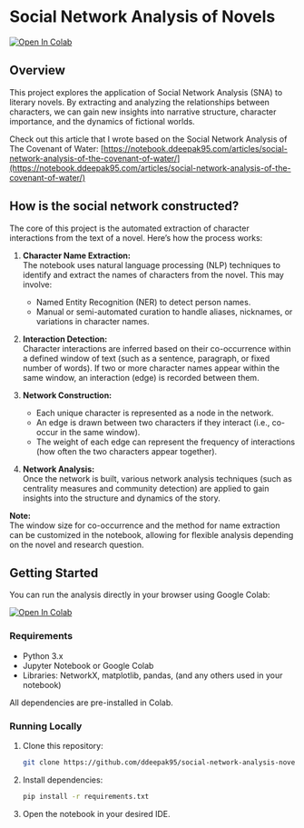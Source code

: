 # Social Network Analysis of Novels

[![Open In Colab](https://colab.research.google.com/assets/colab-badge.svg)](https://colab.research.google.com/github/ddeepak95/social-network-analysis-novels/blob/main/social-network-analysis-novels-colab.ipynb)

## Overview

This project explores the application of Social Network Analysis (SNA) to literary novels. By extracting and analyzing the relationships between characters, we can gain new insights into narrative structure, character importance, and the dynamics of fictional worlds.

Check out this article that I wrote based on the Social Network Analysis of The Covenant of Water: [https://notebook.ddeepak95.com/articles/social-network-analysis-of-the-covenant-of-water/](https://notebook.ddeepak95.com/articles/social-network-analysis-of-the-covenant-of-water/)

## How is the social network constructed?

The core of this project is the automated extraction of character interactions from the text of a novel. Here’s how the process works:

1. **Character Name Extraction:**  
   The notebook uses natural language processing (NLP) techniques to identify and extract the names of characters from the novel. This may involve:

   - Named Entity Recognition (NER) to detect person names.
   - Manual or semi-automated curation to handle aliases, nicknames, or variations in character names.

2. **Interaction Detection:**  
   Character interactions are inferred based on their co-occurrence within a defined window of text (such as a sentence, paragraph, or fixed number of words). If two or more character names appear within the same window, an interaction (edge) is recorded between them.

3. **Network Construction:**

   - Each unique character is represented as a node in the network.
   - An edge is drawn between two characters if they interact (i.e., co-occur in the same window).
   - The weight of each edge can represent the frequency of interactions (how often the two characters appear together).

4. **Network Analysis:**  
   Once the network is built, various network analysis techniques (such as centrality measures and community detection) are applied to gain insights into the structure and dynamics of the story.

**Note:**  
The window size for co-occurrence and the method for name extraction can be customized in the notebook, allowing for flexible analysis depending on the novel and research question.

## Getting Started

You can run the analysis directly in your browser using Google Colab:

[![Open In Colab](https://colab.research.google.com/assets/colab-badge.svg)](https://colab.research.google.com/github/ddeepak95/social-network-analysis-novels/blob/main/social-network-analysis-novels-colab.ipynb)

### Requirements

- Python 3.x
- Jupyter Notebook or Google Colab
- Libraries: NetworkX, matplotlib, pandas, (and any others used in your notebook)

All dependencies are pre-installed in Colab.

### Running Locally

1. Clone this repository:
   ```bash
   git clone https://github.com/ddeepak95/social-network-analysis-novels.git
   ```
2. Install dependencies:
   ```bash
   pip install -r requirements.txt
   ```
3. Open the notebook in your desired IDE.
